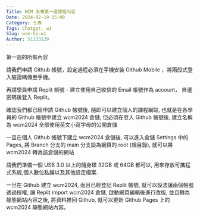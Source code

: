 ```yaml
---
Title: WCM 五專第一週課程內容
Date: 2024-02-19 15:00
Category: 五專
Tags: Chatgpt, w1
Slug: wcm-5i-w1
Author: 51233129
---
```


第一週的所有內容

<!-- PELICAN_END_SUMMARY -->

請我們申請 Github 帳號，設定過程必須在手機安裝 Github Mobile ，將兩段式登入驗證碼傳至手機。

再請學員申請 Replit 帳號 - 建立使用自己收信的 Email 帳號作為 account， 自選密碼後登入 Replit。

確認我們都已經申請 Github 帳號後, 隨即可以建立個人的課程網站, 也就是在各學員的 Github 帳號中建立 wcm2024 倉儲, 但必須在登入 Github 帳號後, 建立名稱為 wcm2024 全部使用英文小寫字母的公開倉儲

一旦在個人 Github 帳號下建立 wcm2024 倉儲後, 可以進入倉儲 Settings 中的 Pages, 將 Branch 分支的 main 分支設為網頁的 root (根目錄), 就可以將 wcm2024 轉為該倉儲的網站

請我們準備一個 USB 3.0 以上的隨身碟 32GB 或 64GB 都可以, 用來存放可攜程式系統,個人數位私鑰以及其他設定檔案.

一旦在 Github 建立 wcm2024, 而且已經登記 Replit 帳號, 就可以設法讓兩個帳號透過授權, 讓 Replit import wcm2024 倉儲, 啟動網頁編輯後進行改版, 並且轉為靜態網站內容之後, 將資料推回 Github, 就可以更新 Github Pages 上的 wcm2024 靜態網站內容。